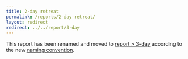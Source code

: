 ```yaml
---
title: 2-day retreat
permalink: /reports/2-day-retreat/
layout: redirect
redirect: ../../report/3-day
---
```


This report has been renamed and moved to [report > 3-day](/report/3-day) according to the new [naming convention](/report#naming-convention).
